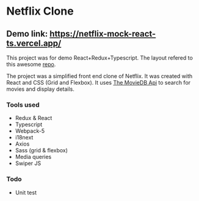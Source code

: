 # Netflix Clone

## Demo link: <https://netflix-mock-react-ts.vercel.app/>

This project was for demo React+Redux+Typescript. The layout refered to this awesome [repo](https://github.com/AndresXI/Netflix-Clone).

The project was a simplified front end clone of Netflix. It was created with React and CSS (Grid and Flexbox). It uses [The MovieDB Api](https://www.themoviedb.org/documentation/api) to search for movies and display details.

### Tools used

- Redux & React
- Typescript
- Webpack-5
- i18next
- Axios
- Sass (grid & flexbox)
- Media queries
- Swiper JS

### Todo

- Unit test
